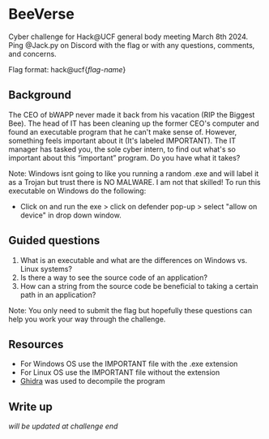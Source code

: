 # BeeVerse
Cyber challenge for Hack@UCF general body meeting March 8th 2024. Ping @Jack.py on Discord with the flag or with any questions, comments, and concerns.

Flag format: hack@ucf{*flag-name*}

## Background
The CEO of bWAPP never made it back from his vacation (RIP the Biggest Bee). The head of IT has been cleaning up the former CEO's computer and found an executable program that he can't make sense of. However, something feels important about it (It's labeled IMPORTANT). The IT manager has tasked you, the sole cyber intern, to find out what's so important about this “important” program. Do you have what it takes?

Note: Windows isnt going to like you running a random .exe and will label it as a Trojan but trust there is NO MALWARE. I am not that skilled! To run this executable on Windows do the following:

+ Click on and run the exe > click on defender pop-up > select "allow on device" in drop down window. 

## Guided questions
1. What is an executable and what are the differences on Windows vs. Linux systems?
2. Is there a way to see the source code of an application?
3. How can a string from the source code be beneficial to taking a certain path in an application?

Note: You only need to submit the flag but hopefully these questions can help you work your way through the challenge.

## Resources
- For Windows OS use the IMPORTANT file with the .exe extension
- For Linux OS use the IMPORTANT file without the extension
- [Ghidra](https://ghidra-sre.org/) was used to decompile the program

## Write up
*will be updated at challenge end*

<!--
### BeeVerse Engineering?
- After getting pass Windows Defender screaming at you, you are presented with a simple program that runs in your terminal. It asks for you to tell it a joke that will make it laugh and gives you only three tries. Unless you know every joke in the playbook it would be near impossible to brute force this. So how are we supposed to get the program to think our joke is funny? Our answer, hidden within the title of this challenge, reverse enginering. 

- So what is [reverse engineering](https://www.zenarmor.com/docs/network-security-tutorials/what-is-reverse-engineering)? Well in our case it is the process of deconstructing software so that we can viewthe functionality of the source code. Often times people use this for malware analysis and even for hacking games. For us, because this program is very uncomplicated we can use a tool to decompile the executable and see what the program finds funny thus unlocking a part of the code we can't access.

### Tool time!
- These "tools" are called, easily enough, software reverse engineering tools. There are many out there including Ghidra, which is what I used, IDA Pro, Cutter, etc. These tools transform the executable binary back into assembly language and also into higher level sudo code. This allows you to get a look into the source code of the program and what it does. Though the translation is far from perfect, these tools are great for picking out some strings that could be very important for us. Though the tools mentioned above are different they all have the same job and also integrate features like debuggers, function call trees, and register managers.

- There are also some useful reverse engineering tools that solely search programs for strings they may contain. Tools like floss and strings are commandline based tools that when ran with a binary file will dump hidden strings to your terminal. 

### Time to work...backwards?
- Fire up a reverse engineering software of your choice and import the binary file. This write up uses Ghidra but many of the steps will be similar in any other tool you use.

- Once the binary file is proccessed by Ghidra you will be greeted with a daunting user Graphical User Interface (GUI). Let's break it down. In the listing box you will see the main disaassmebly that Ghidra pulled from hte program. This is all in assembly code and may not be as useful to us. Unless you know assembly like the back of your hand...that ain't me. There is also a console on the bottom that will display the I/O for any scripts that you may run, once again, a bit out of our scope here. On the sides of Ghidra's GUI there are useful search bars for different functions that were found. However, the most important panel is the decompiler on the right. This displays the translated assembly code in C. Though it's not perfect it is way better than the assembly. 

- Easy enough Ghidra drops you in the main function and we can see this by the huge "Bee" ASCII art that is within print statements. Well does this mean we could also see the string that is our answer? Keep scrolling down and you will infact see a string, "Joke...now laugh." that is within a strcmp. In C a strcmp will compare two strings and return 0 if they are the same. Welp, that was easy! So it looks like that is the joke and it is comparing user input to the joke. We can also see a function call below the strcmp and if we follow that function, by clicking on it, you will see the answer is obscured in octal. 

- You can also use the function graph tool Ghidra offers to display a tree like structure which depicts the paths that the program could take. You can even see, thus confirming, that our answer in the strcmp will cause the program to branch and call another function.

### Easy Linux CLI method
- A pretty easy way to find the answer on a Linux machine without even needing to download those complex reverse engineering tools is by downloading the binary file onto your machine and running strings on it in the commandline. As you can see a huge list is spit out but only some of it is human readable english. Some of these strings you may recognize from running the program in a terminal. You can keep trying some of the lines of text into the porgram and eventually you'll hit the answer: Joke...now laugh. Or, you can also just see that the flag was also found by strings.

**Congrats intern! You found what was so important behind about this IMPORTANT program. This couldve been bad if we deleted such wise words from our, former, CEO.**
-->
